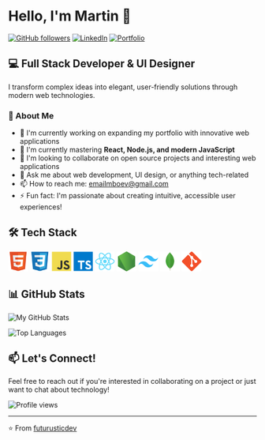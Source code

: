 # Hello, I'm Martin 👋

[![GitHub followers](https://img.shields.io/github/followers/futurusticdev?style=social)](https://github.com/futurusticdev)
[![LinkedIn](https://img.shields.io/badge/LinkedIn-Connect-blue)](https://linkedin.com/in/martinboev)
[![Portfolio](https://img.shields.io/badge/Portfolio-Visit-purple)](https://martinboev.dev)

## 💻 Full Stack Developer & UI Designer

I transform complex ideas into elegant, user-friendly solutions through modern web technologies.

### 🚀 About Me

- 🔭 I'm currently working on expanding my portfolio with innovative web applications
- 🌱 I'm currently mastering **React, Node.js, and modern JavaScript**
- 👯 I'm looking to collaborate on open source projects and interesting web applications
- 💬 Ask me about web development, UI design, or anything tech-related
- 📫 How to reach me: [emailmboev@gmail.com](mailto:emailmboev@gmail.com)
- ⚡ Fun fact: I'm passionate about creating intuitive, accessible user experiences!

## 🛠️ Tech Stack

<p align="left">
<img src="https://raw.githubusercontent.com/devicons/devicon/master/icons/html5/html5-original.svg" alt="html5" width="40" height="40"/>
<img src="https://raw.githubusercontent.com/devicons/devicon/master/icons/css3/css3-original.svg" alt="css3" width="40" height="40"/>
<img src="https://raw.githubusercontent.com/devicons/devicon/master/icons/javascript/javascript-original.svg" alt="javascript" width="40" height="40"/>
<img src="https://raw.githubusercontent.com/devicons/devicon/master/icons/typescript/typescript-original.svg" alt="typescript" width="40" height="40"/>
<img src="https://raw.githubusercontent.com/devicons/devicon/master/icons/react/react-original.svg" alt="react" width="40" height="40"/>
<img src="https://raw.githubusercontent.com/devicons/devicon/master/icons/nodejs/nodejs-original.svg" alt="nodejs" width="40" height="40"/>
<img src="https://raw.githubusercontent.com/devicons/devicon/master/icons/tailwindcss/tailwindcss-plain.svg" alt="tailwind" width="40" height="40"/>
<img src="https://raw.githubusercontent.com/devicons/devicon/master/icons/mongodb/mongodb-original.svg" alt="mongodb" width="40" height="40"/>
<img src="https://raw.githubusercontent.com/devicons/devicon/master/icons/git/git-original.svg" alt="git" width="40" height="40"/>
</p>

## 📊 GitHub Stats

![My GitHub Stats](https://github-readme-stats.vercel.app/api?username=futurusticdev&show_icons=true&theme=radical)

![Top Languages](https://github-readme-stats.vercel.app/api/top-langs/?username=futurusticdev&layout=compact&theme=radical)

## 📫 Let's Connect!

Feel free to reach out if you're interested in collaborating on a project or just want to chat about technology!

![Profile views](https://komarev.com/ghpvc/?username=futurusticdev&color=blueviolet)


---

⭐️ From [futurusticdev](https://github.com/futurusticdev)
